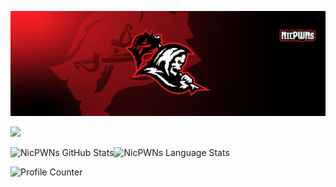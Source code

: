 ![NicPWNs Profile Banner](https://github.com/NicPWNs/Logo/blob/main/Final/Twitter%20Cover%201.png)

<a href="https://linkedin.com/in/NicPJones"><img src="https://img.shields.io/badge/LinkedIn-0077B5?style=for-the-badge&logo=linkedin&logoColor=white"/></a>

![NicPWNs GitHub Stats](https://github-readme-stats.vercel.app/api?username=NicPWNs&theme=dark&show_icons=true&icon_color=d9624c&bg_color=0d1117&hide_border=true&custom_title=NicPWNs%27%20GitHub%20Stats)![NicPWNs Language Stats](https://github-readme-stats.vercel.app/api/top-langs/?username=NicPWNs&theme=dark&layout=compact&bg_color=0d1117&hide_border=true&langs_count=8)

![Profile Counter](https://komarev.com/ghpvc/?username=NicPWNse&color=red)  

<!--
**NicPWNs/NicPWNs** is a ✨ _special_ ✨ repository because its `README.md` (this file) appears on your GitHub profile.

Here are some ideas to get you started:

- 🔭 I’m currently working on ...
- 🌱 I’m currently learning ...
- 👯 I’m looking to collaborate on ...
- 🤔 I’m looking for help with ...
- 💬 Ask me about ...
- 📫 How to reach me: ...
- 😄 Pronouns: ...
- ⚡ Fun fact: ...
-->
